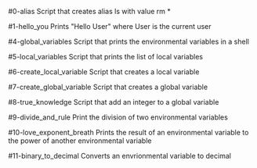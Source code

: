 #0-alias
Script that creates alias ls  with value rm *

#1-hello_you
Prints "Hello User" where User is the current user

#4-global_variables
Script that prints the environmental variables in a shell

#5-local_variables
Script that prints the list of local variables

#6-create_local_variable
Script that creates a local variable

#7-create_global_variable
Script that creates a global variable

#8-true_knowledge
Script that add an integer to a global variable

#9-divide_and_rule
Print the division of two environmental variables

#10-love_exponent_breath
Prints the result of an environmental variable to the power of another environmental variable

#11-binary_to_decimal
Converts an envrionmental variable to decimal
